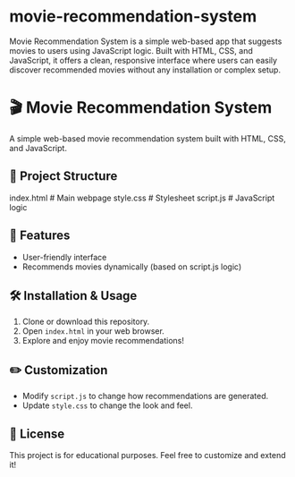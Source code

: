 # movie-recommendation-system
Movie Recommendation System is a simple web-based app that suggests movies to users using JavaScript logic. Built with HTML, CSS, and JavaScript, it offers a clean, responsive interface where users can easily discover recommended movies without any installation or complex setup.


# 🎬 Movie Recommendation System

A simple web-based movie recommendation system built with HTML, CSS, and JavaScript.

## 📂 Project Structure
index.html # Main webpage
style.css # Stylesheet
script.js # JavaScript logic

## 🚀 Features
- User-friendly interface
- Recommends movies dynamically (based on script.js logic)

## 🛠️ Installation & Usage
1. Clone or download this repository.
2. Open `index.html` in your web browser.
3. Explore and enjoy movie recommendations!

## ✏️ Customization
- Modify `script.js` to change how recommendations are generated.
- Update `style.css` to change the look and feel.

## 📄 License
This project is for educational purposes. Feel free to customize and extend it!
